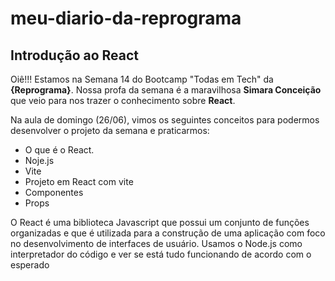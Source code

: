 # meu-diario-da-reprograma
## Introdução ao React  

Oiê!!! Estamos na Semana 14 do Bootcamp "Todas em Tech" da **{Reprograma}**. Nossa profa da semana é a maravilhosa **Simara Conceição** que veio para nos trazer o
conhecimento sobre **React**.

Na aula de domingo (26/06), vimos os seguintes conceitos para podermos desenvolver o projeto da semana e praticarmos:
* O que é o  React.
* Noje.js
* Vite
* Projeto em React com vite
* Componentes 
* Props

O React é uma biblioteca Javascript que possui um conjunto de funções organizadas e que é utilizada para a construção de uma aplicação com foco no desenvolvimento
de interfaces de usuário. 
Usamos o Node.js como interpretador do código e ver se está tudo funcionando de acordo com o esperado

